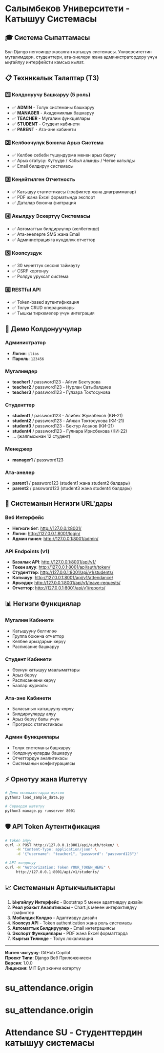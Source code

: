 # Салымбеков Университети - Катышуу Системасы

## 🎓 Система Сыпаттамасы
Бул Django негизинде жасалган катышуу системасы. Университеттин мугалимдери, студенттери, ата-энелери жана администратордору үчүн ыңгайлуу интерфейсти камсыз кылат.

## 📋 Техникалык Талаптар (ТЗ)

### 1️⃣ Колдонуучу Башкаруу (5 роль)
- ✅ **ADMIN** - Толук системаны башкаруу
- ✅ **MANAGER** - Академиялык башкаруу  
- ✅ **TEACHER** - Мугалим функциялары
- ✅ **STUDENT** - Студент кабинети
- ✅ **PARENT** - Ата-эне кабинети

### 2️⃣ Келбөөчүлүк Боюнча Арыз Система
- ✅ Келбөө себеби түшүндүрмө менен арыз берүү
- ✅ Арыз статусу: Күтүүдө / Кабыл алынды / Четке кагылды  
- ✅ Email билдирүү системасы

### 3️⃣ Кеңейтилген Отчетность
- ✅ Катышуу статистикасы (графиктер жана диаграммалар)
- ✅ PDF жана Excel форматында экспорт
- ✅ Даталар боюнча филтрация

### 4️⃣ Акылдуу Эскертүү Системасы
- ✅ Автоматтык билдирүүлөр (келбегенде)
- ✅ Ата-энелерге SMS жана Email  
- ✅ Администрацияга күндөлүк отчеттор

### 5️⃣ Коопсуздук
- ✅ 30 мүнөттүк сессия таймауту
- ✅ CSRF коргонуу
- ✅ Ролдук уруксат система

### 6️⃣ RESTful API
- ✅ Token-based аутентификация
- ✅ Толук CRUD операциялары
- ✅ Тышкы тиркемелер үчүн интеграция

## 🔑 Демо Колдонуучулар

### Администратор
- **Логин**: `ilias` 
- **Пароль**: `123456`

### Мугалимдер  
- **teacher1** / password123 - Айгүл Бектурова
- **teacher2** / password123 - Нурлан Сатыбалдиев  
- **teacher3** / password123 - Гүлзара Токтосунова

### Студенттер
- **student1** / password123 - Алибек Жумабеков (КИ-21)
- **student2** / password123 - Айжан Токтосунова (КИ-21)
- **student3** / password123 - Бектур Асанов (КИ-21)
- **student4** / password123 - Гүлнара Ирисбекова (КИ-22)
- ... (жалпысынан 12 студент)

### Менеджер
- **manager1** / password123

### Ата-энелер
- **parent1** / password123 (student1 жана student2 балдары)
- **parent2** / password123 (student3 жана student4 балдары)

## 🔗 Системанын Негизги URL'дары

### Веб Интерфейс  
- **Негизги бет**: http://127.0.0.1:8001/
- **Логин**: http://127.0.0.1:8001/login/
- **Админ панел**: http://127.0.0.1:8001/admin/

### API Endpoints (v1)
- **Базалык API**: http://127.0.0.1:8001/api/v1/
- **Токен алуу**: http://127.0.0.1:8001/api/auth/token/
- **Студенттер**: http://127.0.0.1:8001/api/v1/students/
- **Катышуу**: http://127.0.0.1:8001/api/v1/attendance/
- **Арыздар**: http://127.0.0.1:8001/api/v1/leave-requests/
- **Отчеттор**: http://127.0.0.1:8001/api/v1/reports/

## 📊 Негизги Функциялар

### Мугалим Кабинети
- Катышууну белгилөө
- Группа боюнча отчеттор
- Келбөө арыздарын көрүү
- Расписание башкаруу

### Студент Кабинети  
- Өзүнүн катышуу маалыматтары
- Арыз берүү
- Расписаниени көрүү
- Баалар журналы

### Ата-эне Кабинети
- Баласынын катышууну көрүү
- Билдирүүлөрдү алуу  
- Арыз берүү балы үчүн
- Прогресс статистикасы

### Админ Функциялары
- Толук системаны башкаруу
- Колдонуучуларды башкаруу
- Отчеттордун аналитикасы
- Системанын конфигурациясы

## ⚡ Орнотуу жана Иштетүү

```bash
# Демо маалыматтарды жүктөө
python3 load_sample_data.py

# Серверди иштетүү  
python3 manage.py runserver 8001
```

## 🛡️ API Token Аутентификация

```bash
# Token алуу
curl -X POST http://127.0.0.1:8001/api/auth/token/ \
     -H "Content-Type: application/json" \
     -d '{"username": "teacher1", "password": "password123"}'

# API колдонуу
curl -H "Authorization: Token YOUR_TOKEN_HERE" \
     http://127.0.0.1:8001/api/v1/students/
```

## 📈 Системанын Артыкчылыктары

1. **Ыңгайлуу Интерфейс** - Bootstrap 5 менен адаптивдүү дизайн
2. **Реал убакыт Аналитикасы** - Chart.js менен интерактивдүү графиктер  
3. **Мобилдик Колдоо** - Адаптивдүү дизайн
4. **Коопсуз API** - Token authentication жана роль системасы
5. **Автоматтык Билдирүүлөр** - Email интеграциясы
6. **Экспорт Функциялары** - PDF жана Excel форматтарда
7. **Кыргыз Тилинде** - Толук локализация

---

**Иштеп чыгуучу**: GitHub Copilot  
**Проект Типи**: Django Веб Приложениеси  
**Версия**: 1.0.0  
**Лицензия**: MIT
Бул экинчи өзгөртүү
# su_attendance.origin
# su_attendance.origin
# Attendance SU - Студенттердин катышуу системасы
